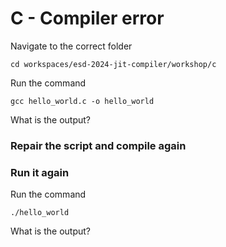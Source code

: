 # C - Compiler error

Navigate to the correct folder

    cd workspaces/esd-2024-jit-compiler/workshop/c

Run the command

    gcc hello_world.c -o hello_world

What is the output?

### Repair the script and compile again

### Run it again
Run the command

    ./hello_world


What is the output?

